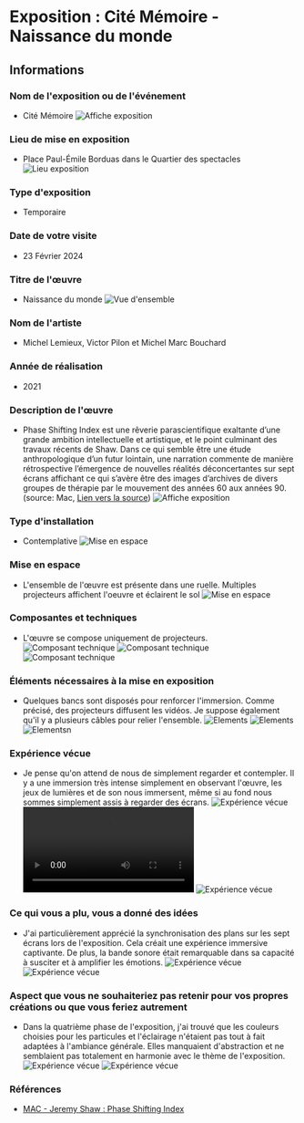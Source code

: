 # Exposition : Cité Mémoire - Naissance du monde

## Informations

### Nom de l'exposition ou de l'événement
- Cité Mémoire
![Affiche exposition](./img/affiche_exposition.JPG)

### Lieu de mise en exposition
- Place Paul-Émile Borduas dans le Quartier des spectacles
![Lieu exposition](./img/moi_devant_edifice.png)

### Type d'exposition
- Temporaire

### Date de votre visite
- 23 Février 2024

### Titre de l'œuvre
- Naissance du monde
![Vue d'ensemble](./img/mise_en_espace_1.JPG)

### Nom de l'artiste
- Michel Lemieux, Victor Pilon et Michel Marc Bouchard

### Année de réalisation
- 2021

### Description de l'œuvre
- Phase Shifting Index est une rêverie parascientifique exaltante d’une grande ambition intellectuelle et artistique, et le point culminant des travaux récents de Shaw. Dans ce qui semble être une étude anthropologique d’un futur lointain, une narration commente de manière rétrospective l’émergence de nouvelles réalités déconcertantes sur sept écrans affichant ce qui s’avère être des images d’archives de divers groupes de thérapie par le mouvement des années 60 aux années 90. (source: Mac, [Lien vers la source](https://macm.org/expositions/jeremy-shaw/))
![Affiche exposition](./img/affiche_expo.JPG)


### Type d'installation
- Contemplative
![Mise en espace](./img/mise_en_espace_2.JPG)

### Mise en espace
- L'ensemble de l'œuvre est présente dans une ruelle. Multiples projecteurs affichent l'oeuvre et éclairent le sol
![Mise en espace](./img/mise_en_espace_3.JPG)

### Composantes et techniques
- L'œuvre se compose uniquement de projecteurs.
![Composant technique](./img/composant_technique_1.JPG)
![Composant technique](./img/composant_technique_2.JPG)
![Composant technique](./img/composant_technique_3.JPG)

### Éléments nécessaires à la mise en exposition
- Quelques bancs sont disposés pour renforcer l'immersion. Comme précisé, des projecteurs diffusent les vidéos. Je suppose également qu'il y a plusieurs câbles pour relier l'ensemble.
![Elements](./img/element_mise_en_expo_1.JPG)
![Elements](./img/element_mise_en_expo_2.JPG)
![Elementsn](./img/element_mise_en_expo_3.JPG)

### Expérience vécue
- Je pense qu'on attend de nous de simplement regarder et contempler. Il y a une immersion très intense simplement en observant l'œuvre, les jeux de lumières et de son nous immersent, même si au fond nous sommes simplement assis à regarder des écrans.
![Expérience vécue](./img/exp_vecu_13.JPG)
![Vidéo](./img/exp_vecu_2.MOV)
![Expérience vécue](./img/exp_vecu_10.JPG)

### Ce qui vous a plu, vous a donné des idées
- J'ai particulièrement apprécié la synchronisation des plans sur les sept écrans lors de l'exposition. Cela créait une expérience immersive captivante. De plus, la bande sonore était remarquable dans sa capacité à susciter et à amplifier les émotions.
![Expérience vécue](./img/exp_vecu_11.JPG)
![Expérience vécue](./img/exp_vecu_9.JPG)

### Aspect que vous ne souhaiteriez pas retenir pour vos propres créations ou que vous feriez autrement
- Dans la quatrième phase de l'exposition, j'ai trouvé que les couleurs choisies pour les particules et l'éclairage n'étaient pas tout à fait adaptées à l'ambiance générale. Elles manquaient d'abstraction et ne semblaient pas totalement en harmonie avec le thème de l'exposition.
![Expérience vécue](./img/negatif_1.png)
![Expérience vécue](./img/negatif_2.png)

### Références
- [MAC - Jeremy Shaw : Phase Shifting Index](https://macm.org/expositions/jeremy-shaw/)
